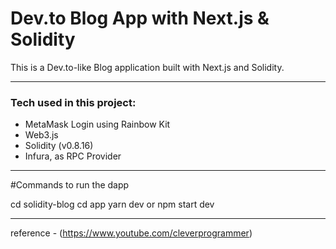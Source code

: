 # Dev.to Blog App with Next.js & Solidity

This is a Dev.to-like Blog application built with Next.js and Solidity.

---

### Tech used in this project:

- MetaMask Login using Rainbow Kit
- Web3.js
- Solidity (v0.8.16)
- Infura, as RPC Provider

---
#Commands to run the dapp

cd solidity-blog
cd app
yarn dev or npm start dev

---
reference - (https://www.youtube.com/cleverprogrammer) 

